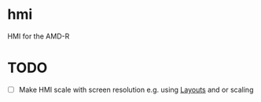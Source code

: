 # hmi
HMI for the AMD-R

# TODO
  * [ ] Make HMI scale with screen resolution e.g. using [Layouts](https://doc.qt.io/qt-6/layout.html) and or scaling
